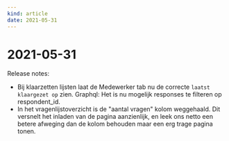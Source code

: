 ```yaml
---
kind: article
date: 2021-05-31
---
```


# 2021-05-31

Release notes:

* Bij klaarzetten lijsten laat de Medewerker tab nu de correcte `laatst klaargezet op` zien.
  Graphql: Het is nu mogelijk responses te filteren op respondent_id.
* In het vragenlijstoverzicht is de "aantal vragen" kolom weggehaald. Dit versnelt het inladen van de pagina aanzienlijk, en leek ons netto een betere afweging dan de kolom behouden maar een erg trage pagina tonen.
